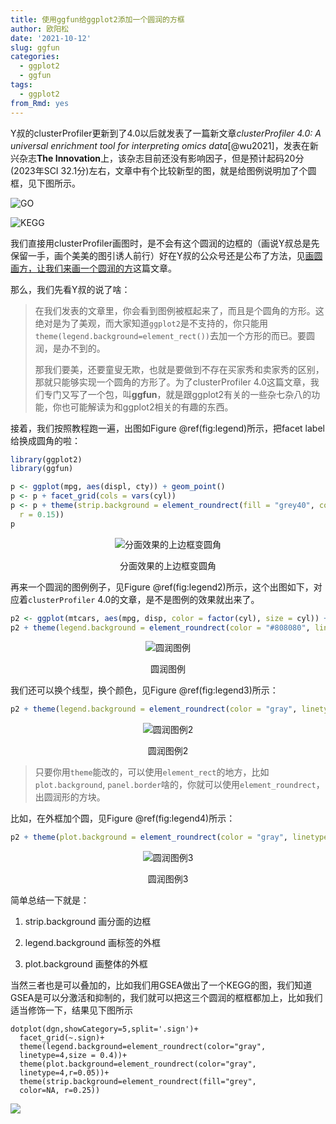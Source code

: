 ```yaml
---
title: 使用ggfun给ggplot2添加一个圆润的方框
author: 欧阳松
date: '2021-10-12'
slug: ggfun
categories:
  - ggplot2
  - ggfun
tags:
  - ggplot2
from_Rmd: yes
---
```


Y叔的clusterProfiler更新到了4.0以后就发表了一篇新文章*clusterProfiler 4.0: A universal enrichment tool for interpreting omics data*[@wu2021]，发表在新兴杂志**The Innovation**上，该杂志目前还没有影响因子，但是预计起码20分(2023年SCI 32.1分)左右，文章中有个比较新型的图，就是给图例说明加了个圆框，见下图所示。

![GO](/course/2021-10-12-ggfun/go.jpg)

![KEGG](/course/2021-10-12-ggfun/kegg.jpg)

我们直接用clusterProfiler画图时，是不会有这个圆润的边框的（画说Y叔总是先保留一手，画个美美的图引诱人前行）好在Y叔的公众号还是公布了方法，见[画圆画方，让我们来画一个圆润的方](https://mp.weixin.qq.com/s/P3Un_M6DHqwiwYGbJEZpmw "画圆画方，让我们来画一个圆润的方")这篇文章。

那么，我们先看Y叔的说了啥：

> 在我们发表的文章里，你会看到图例被框起来了，而且是个圆角的方形。这绝对是为了美观，而大家知道`ggplot2`是不支持的，你只能用`theme(legend.background=element_rect())`去加一个方形的而已。要圆润，是办不到的。
>
> 那我们要美，还要童叟无欺，也就是要做到不存在买家秀和卖家秀的区别，那就只能够实现一个圆角的方形了。为了clusterProfiler 4.0这篇文章，我们专门又写了一个包，叫**ggfun**，就是跟ggplot2有关的一些杂七杂八的功能，你也可能解读为和ggplot2相关的有趣的东西。

接着，我们按照教程跑一遍，出图如Figure \@ref(fig:legend)所示，把facet label给换成圆角的啦：


```r
library(ggplot2)
library(ggfun)

p <- ggplot(mpg, aes(displ, cty)) + geom_point()
p <- p + facet_grid(cols = vars(cyl))
p <- p + theme(strip.background = element_roundrect(fill = "grey40", color = NA,
  r = 0.15))
p
```

<div class="figure" style="text-align: center">
<img src="/figures/course/2021-10-12-ggfun/ggfun/legend-1.png" alt="分面效果的上边框变圆角"  />
<p class="caption">分面效果的上边框变圆角</p>
</div>

再来一个圆润的图例例子，见Figure \@ref(fig:legend2)所示，这个出图如下，对应着`clusterProfiler` 4.0的文章，是不是图例的效果就出来了。


```r
p2 <- ggplot(mtcars, aes(mpg, disp, color = factor(cyl), size = cyl)) + geom_point()
p2 + theme(legend.background = element_roundrect(color = "#808080", linetype = 2))
```

<div class="figure" style="text-align: center">
<img src="/figures/course/2021-10-12-ggfun/ggfun/legend2-1.png" alt="圆润图例"  />
<p class="caption">圆润图例</p>
</div>

我们还可以换个线型，换个颜色，见Figure \@ref(fig:legend3)所示：


```r
p2 + theme(legend.background = element_roundrect(color = "gray", linetype = 1))
```

<div class="figure" style="text-align: center">
<img src="/figures/course/2021-10-12-ggfun/ggfun/legend3-1.png" alt="圆润图例2"  />
<p class="caption">圆润图例2</p>
</div>

> 只要你用`theme`能改的，可以使用`element_rect`的地方，比如`plot.background`, `panel.border`啥的，你就可以使用`element_roundrect`，出圆润形的方块。

比如，在外框加个圆，见Figure \@ref(fig:legend4)所示：


```r
p2 + theme(plot.background = element_roundrect(color = "gray", linetype = 1))
```

<div class="figure" style="text-align: center">
<img src="/figures/course/2021-10-12-ggfun/ggfun/legend4-1.png" alt="圆润图例3"  />
<p class="caption">圆润图例3</p>
</div>

简单总结一下就是：

1.  strip.background 画分面的边框

2.  legend.background 画标签的外框

3.  plot.background 画整体的外框

当然三者也是可以叠加的，比如我们用GSEA做出了一个KEGG的图，我们知道GSEA是可以分激活和抑制的，我们就可以把这三个圆润的框框都加上，比如我们适当修饰一下，结果见下图所示

```         
dotplot(dgn,showCategory=5,split='.sign')+
  facet_grid(~.sign)+
  theme(legend.background=element_roundrect(color="gray", 
  linetype=4,size = 0.4))+
  theme(plot.background=element_roundrect(color="gray", 
  linetype=4,r=0.05))+
  theme(strip.background=element_roundrect(fill="grey", 
  color=NA, r=0.25))
```

![](/course/2021-10-12-ggfun/Rplot.png)

